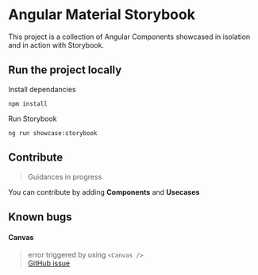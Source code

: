 # Angular Material Storybook

This project is a collection of Angular Components showcased in isolation and in action with Storybook.

## Run the project locally

Install dependancies
```
npm install
```

Run Storybook
```
ng run showcase:storybook
```

## Contribute

> Guidances in progress

You can contribute by adding **Components** and **Usecases**

## Known bugs

#### Canvas
> error triggered by using `<Canvas />`  
[GitHub issue](https://github.com/storybookjs/storybook/issues/17269)
